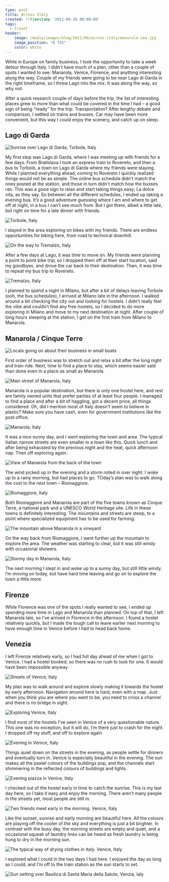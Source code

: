 ```yaml
---
type: post
title: Across Italy
created: !!timestamp '2011-09-26 00:00:00'
tags:
  - travel
header:
    image: /media/images/blog/2011/09/across-italy/manarola-sea.jpg
    image_position: "0 73%"
    color: white
---
```

While in Europe on family business, I took the opportunity to take a week detour through Italy. I didn’t have much of a plan, other than a couple of spots I wanted to see: Manarola, Venice, Florence, and anything interesting along the way. Couple of my friends were going to be near Lago di Garda in the right timeframe, so I threw Lago into the mix. It was along the way, so why not.

After a quick research couple of days before the trip, the list of interesting places grew to more than what could be covered in the time I had – a good sign of being “ready” for the trip. Transportation? After lengthy debate and comparison, I settled on trains and busses. Car may have been more convenient, but this way I could enjoy the scenery, and catch up on sleep.

## Lago di Garda

![Sunrise over Lago di Garda, Torbole, Italy][lago-sunrise]

My first stop was Lago di Garda, where I was meeting up with friends for a few days. From Bratislava I took an express train to Rovereto, and then a bus to Torbole, a town on Lago di Garda where my friends were staying. While I planned everything ahead, coming to Rovereto I quickly realized things would not be as simple. The online bus schedule didn't match the ones posted at the station, and those in turn didn't match how the busses ran. This was a good sign to relax and start taking things easy; La dolce vita, as they say. So between all the different schedules, I ended up taking a evening bus. It’s a good adventure guessing where I am and where to get off at night, in a bus I can't see much from. But I got there, albeit a little late, but right on time for a late dinner with friends.

![Torbole, Italy][lago-torbole]

I stayed in the area exploring on bikes with my friends. There are endless opportunities for biking here, from road to technical downhill.

![On the way to Tremalzo, Italy][lago-tremalzo-views]

After a few days at Lago, it was time to move on. My friends were planning a point to point bike trip, so I dropped them off at their start location, said my goodbyes, and drove the car back to their destination. Then, it was time to repeat my bus trip to Rovereto.

![Tremalzo, Italy][lago-tremalzo]

I planned to spend a night in Milano, but after a bit of delays leaving Torbole (ooh, the bus schedules), I arrived at Milano late in the afternoon. I walked around a bit checking the city out and looking for hostels. I didn’t really feel the vibe and couldn’t find any free hostels, so I decided to do more exploring in Milano and move to my next destination at night. After couple of long hours sleeping at the station, I got on the first train from Milano to Manarola.

## Manarola / Cinque Terre

![Locals going on about their business in small boats][manarola-sea]

First order of business was to stretch out and relax a bit after the long night and train ride. Next, time to find a place to stay, which seems easier said than done even in a place as small as Manarola.

![Main street of Manarola, Italy][manarola-mainstreet]

Manarola is a popular destination, but there is only one hostel here, and rest are family owned units that prefer parties of at least four people. I managed to find a place and after a bit of haggling, got a decent price, all things considered. Oh, did I mention most of Italy doesn't seem to believe in plastic? Make sure you have cash, even for government institutions like the post office.

![Manarola, Italy][manarola]

It was a nice sunny day, and I went exploring the town and area. The typical Italian narrow streets are even smaller in a town like this. Quick lunch and after being exhausted by the previous night and the heat, quick afternoon nap. Then off exploring again.

![View of Manarola from the back of the town][manarola-pano]

The wind picked up in the evening and a storm rolled in over night. I woke up to a rainy morning, but had places to go. TOday’s plan was to walk along the cost to the next town – Riomaggiore.

![Riomaggiore, Italy][manarola-riomaggiore]

Both Riomaggiore and Manarola are part of the five towns known as Cinque Terre, a national park and a UNESCO World Heritage site. Life in these towns is definitely interesting. The mountains and streets are steep, to a point where specialized equipment has to be used for farming.

![The mountain above Manarola in a vineyard][manarola-fields]

On the way back from Riomaggiore, I went further up the mountain to explore the area. The weather was starting to clear, but it was still windy with occasional showers.

![Stormy day in Manarola, Italy][manarola-storm]

The next morning I slept in and woke up to a sunny day, but still little windy. I’m moving on today, but have hard time leaving and go on to explore the town a little more.


## Firenze

While Florence was one of the spots I really wanted to see, I ended up spending more time in Lago and Manarola than planned. On top of that, I left Manarola late, so I’ve arrived in Florence in the afternoon. I found a hostel relatively quickly, but I made the tough call to leave earlier next morning to have enough time in Venice before I had to head back home.

## Venezia

I left Firenze relatively early, so I had full day ahead of me when I got to Venice. I had a hostel booked, so there was no rush to look for one. It would have been impossible anyway.

![Streets of Venice, Italy][venezia-welcome]

My plan was to walk around and explore slowly making it towards the hostel by early afternoon. Navigation around here is hard, even with a map. Just when you think you are where you want to be, you need to cross a channel and there is no bridge in sight.

![Exploring Venice, Italy][venezia-exploring]

I find most of the hostels I’ve seen in Venice of a very questionable nature. This one was no exception, but it will do, I’m there just to crash for the night. I dropped off my stuff, and off to explore again.

![Evening in Venice, Italy][venezia-evening]

Things quiet down on the streets in the evening, as people settle for dinners and eventually turn in. Venice is especially beautiful in the evening. The sun makes all the pastel colours of the buildings pop, and the channels start shimmering in the reflected colours of buildings and lights.

![Evening piazza in Venice, Italy][venezia-evening-piazza]

I checked out of the hostel early in time to catch the sunrise. This is my last day here, so I take it easy and enjoy the morning. There aren’t many people in the streets yet, most people are still in.

![Two friends meet early in the morning. Venice, Italy][venezia-morning]

Like the sunset, sunrise and early morning are beautiful here. All the colours are playing off the cooler of the sky and everything is just a bit brighter. In contrast with the busy day, the morning streets are empty and quiet, and a occasional squeak of laundry lines can be heard as fresh laundry is being hung to dry in the morning sun.

![The typical way of drying clothes in Italy. Venice, Italy][venezia-clothes]

I explored what I could in the two days I had here. I enjoyed the day as long as I could, and I’m off to the train station as the sun starts to set.

![Sun setting over Basilica di Santa Maria della Salute, Venzia, Ialy][venezia-sunset]

[lago-sunrise]: /media/images/photos/2011/09/across-italy/lago-sunrise.jpg
[lago-torbole]: /media/images/photos/2011/09/across-italy/lago-torbole.jpg
[lago-tremalzo-views]: /media/images/photos/2011/09/across-italy/lago-tremalzo2.jpg
[lago-tremalzo]: /media/images/photos/2011/09/across-italy/lago-tremalzo.jpg
[manarola-sea]: /media/images/photos/2011/09/across-italy/manarola-sea.jpg
[manarola]: /media/images/photos/2011/09/across-italy/manarola.jpg
[manarola-mainstreet]: /media/images/photos/2011/09/across-italy/manarola-mainstreet.jpg
[manarola-storm]: /media/images/photos/2011/09/across-italy/manarola-storm.jpg
[manarola-fields]: /media/images/photos/2011/09/across-italy/manarola-fields.jpg
[manarola-riomaggiore]: /media/images/photos/2011/09/across-italy/manarola-riomaggiore.jpg
[manarola-pano]: /media/images/photos/2011/09/across-italy/manarola-pano.jpg
[venezia-welcome]: /media/images/photos/2011/09/across-italy/venezia-welcome.jpg
[venezia-exploring]: /media/images/photos/2011/09/across-italy/venezia-exploring.jpg
[venezia-evening]: /media/images/photos/2011/09/across-italy/venezia-evening.jpg
[venezia-evening-piazza]: /media/images/photos/2011/09/across-italy/venezia-evening-piazza.jpg
[venezia-morning]: /media/images/photos/2011/09/across-italy/venezia-morning.jpg
[venezia-clothes]: /media/images/photos/2011/09/across-italy/venezia-clothes.jpg
[venezia-sunset]: /media/images/photos/2011/09/across-italy/venezia-sunset.jpg

